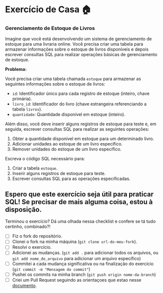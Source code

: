 # Exercício de Casa 🏠 

### Gerenciamento de Estoque de Livros

Imagine que você está desenvolvendo um sistema de gerenciamento de estoque para uma livraria online. Você precisa criar uma tabela para armazenar informações sobre o estoque de livros disponíveis e depois escrever consultas SQL para realizar operações básicas de gerenciamento de estoque.

**Problema:**

Você precisa criar uma tabela chamada `estoque` para armazenar as seguintes informações sobre o estoque de livros:

- `id`: Identificador único para cada registro de estoque (inteiro, chave primária).
- `livro_id`: Identificador do livro (chave estrangeira referenciando a tabela `livros`).
- `quantidade`: Quantidade disponível em estoque (inteiro).

Além disso, você deve inserir alguns registros de estoque para teste e, em seguida, escrever consultas SQL para realizar as seguintes operações:

1. Obter a quantidade disponível em estoque para um determinado livro.
2. Adicionar unidades ao estoque de um livro específico.
3. Remover unidades do estoque de um livro específico.

Escreva o código SQL necessário para:

1. Criar a tabela `estoque`.
2. Inserir alguns registros de estoque para teste.
3. Escrever consultas SQL para as operações especificadas.

Espero que este exercício seja útil para praticar SQL! Se precisar de mais alguma coisa, estou à disposição.
---

Terminou o exercício? Dá uma olhada nessa checklist e confere se tá tudo certinho, combinado?!

- [ ] Fiz o fork do repositório.
- [ ] Clonei o fork na minha máquina (`git clone url-do-meu-fork`).
- [ ] Resolvi o exercício.
- [ ] Adicionei as mudanças. (`git add .` para adicionar todos os arquivos, ou `git add nome_do_arquivo` para adicionar um arquivo específico)
- [ ] Commitei a cada mudança significativa ou na finalização do exercício (`git commit -m "Mensagem do commit"`)
- [ ] Pushei os commits na minha branch (`git push origin nome-da-branch`)
- [ ] Criei um Pull Request seguindo as orientaçoes que estao nesse [documento](https://github.com/mflilian/repo-example/blob/main/exercicios/para-casa/instrucoes-pull-request.md).

